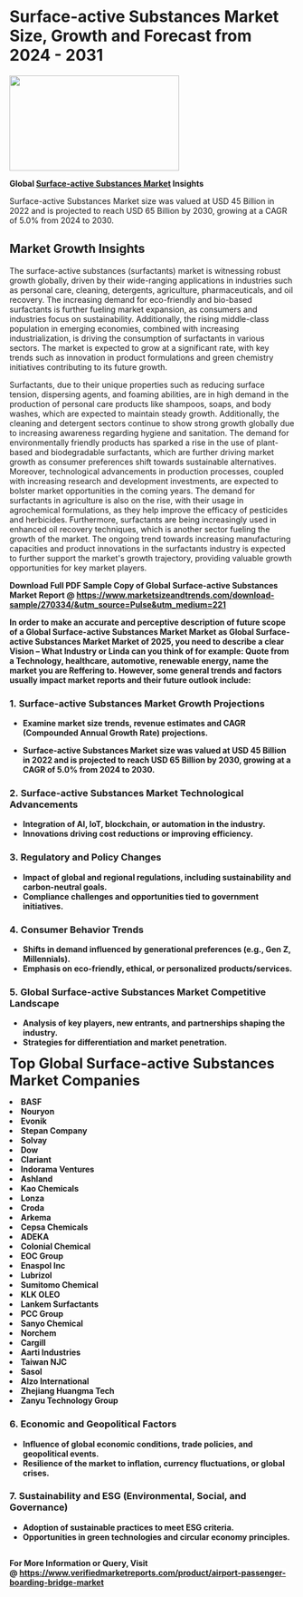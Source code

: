 <H1>Surface-active Substances Market Size, Growth and Forecast from 2024 - 2031</H1><img class="aligncenter size-medium wp-image-584254" src="https://thirdeyenews.in/wp-content/uploads/2024/09/Global-Market-Research-300x168.jpeg" alt="" width="300" height="168" /><p><strong>Global&nbsp;<a href="https://www.marketsizeandtrends.com/download-sample/270334/&amp;utm_source=Pulse&amp;utm_medium=221">Surface-active Substances Market</a> Insights</strong></p><p>Surface-active Substances Market size was valued at USD 45 Billion in 2022 and is projected to reach USD 65 Billion by 2030, growing at a CAGR of 5.0% from 2024 to 2030.</p><p><h2>Market Growth Insights</h2> <p>The surface-active substances (surfactants) market is witnessing robust growth globally, driven by their wide-ranging applications in industries such as personal care, cleaning, detergents, agriculture, pharmaceuticals, and oil recovery. The increasing demand for eco-friendly and bio-based surfactants is further fueling market expansion, as consumers and industries focus on sustainability. Additionally, the rising middle-class population in emerging economies, combined with increasing industrialization, is driving the consumption of surfactants in various sectors. The market is expected to grow at a significant rate, with key trends such as innovation in product formulations and green chemistry initiatives contributing to its future growth.</p> <p><strong></strong></p> <p>Surfactants, due to their unique properties such as reducing surface tension, dispersing agents, and foaming abilities, are in high demand in the production of personal care products like shampoos, soaps, and body washes, which are expected to maintain steady growth. Additionally, the cleaning and detergent sectors continue to show strong growth globally due to increasing awareness regarding hygiene and sanitation. The demand for environmentally friendly products has sparked a rise in the use of plant-based and biodegradable surfactants, which are further driving market growth as consumer preferences shift towards sustainable alternatives. Moreover, technological advancements in production processes, coupled with increasing research and development investments, are expected to bolster market opportunities in the coming years. The demand for surfactants in agriculture is also on the rise, with their usage in agrochemical formulations, as they help improve the efficacy of pesticides and herbicides. Furthermore, surfactants are being increasingly used in enhanced oil recovery techniques, which is another sector fueling the growth of the market. The ongoing trend towards increasing manufacturing capacities and product innovations in the surfactants industry is expected to further support the market's growth trajectory, providing valuable growth opportunities for key market players. <p><strong></p><p><span class=""><strong>Download Full PDF Sample Copy of Global Surface-active Substances Market Report</strong> @ <a href="https://www.marketsizeandtrends.com/download-sample/270334/&amp;utm_source=Pulse&amp;utm_medium=221" target="_blank">https://www.marketsizeandtrends.com/download-sample/270334/&amp;utm_source=Pulse&amp;utm_medium=221</a></span></p><p>In order to make an accurate and perceptive description of future scope of a Global&nbsp;Surface-active Substances Market Market as Global&nbsp;Surface-active Substances Market Market of 2025, you need to describe a clear Vision &ndash; What Industry or Linda can you think of for example: Quote from a Technology, healthcare, automotive, renewable energy, name the market you are Reffering to. However, some general trends and factors usually impact market reports and their future outlook include:</p><h3>1.&nbsp;<strong>Surface-active Substances Market Growth Projections</strong></h3><ul><li>Examine market size trends, revenue estimates and CAGR (Compounded Annual Growth Rate) projections.</li><li><p>Surface-active Substances Market size was valued at USD 45 Billion in 2022 and is projected to reach USD 65 Billion by 2030, growing at a CAGR of 5.0% from 2024 to 2030.</p></li></ul><h3>2.&nbsp;<strong>Surface-active Substances Market Technological Advancements</strong></h3><ul><li>Integration of AI, IoT, blockchain, or automation in the industry.</li><li>Innovations driving cost reductions or improving efficiency.</li></ul><h3>3.&nbsp;<strong>Regulatory and Policy Changes</strong></h3><ul><li>Impact of global and regional regulations, including sustainability and carbon-neutral goals.</li><li>Compliance challenges and opportunities tied to government initiatives.</li></ul><h3>4.&nbsp;<strong>Consumer Behavior Trends</strong></h3><ul><li>Shifts in demand influenced by generational preferences (e.g., Gen Z, Millennials).</li><li>Emphasis on eco-friendly, ethical, or personalized products/services.</li></ul><h3>5.&nbsp;<strong>Global Surface-active Substances Market Competitive Landscape</strong></h3><ul><li>Analysis of key players, new entrants, and partnerships shaping the industry.</li><li>Strategies for differentiation and market penetration.</li></ul><p data-pm-slice="1 1 []"><span style="color: inherit; font-family: inherit; font-size: 25px;">Top Global Surface-active Substances Market Companies</span></p><div class="" data-test-id=""><p><li>BASF</li><li> Nouryon</li><li> Evonik</li><li> Stepan Company</li><li> Solvay</li><li> Dow</li><li> Clariant</li><li> Indorama Ventures</li><li> Ashland</li><li> Kao Chemicals</li><li> Lonza</li><li> Croda</li><li> Arkema</li><li> Cepsa Chemicals</li><li> ADEKA</li><li> Colonial Chemical</li><li> EOC Group</li><li> Enaspol Inc</li><li> Lubrizol</li><li> Sumitomo Chemical</li><li> KLK OLEO</li><li> Lankem Surfactants</li><li> PCC Group</li><li> Sanyo Chemical</li><li> Norchem</li><li> Cargill</li><li> Aarti Industries</li><li> Taiwan NJC</li><li> Sasol</li><li> Alzo International</li><li> Zhejiang Huangma Tech</li><li> Zanyu Technology Group</li></p></div><h3>6.&nbsp;<strong>Economic and Geopolitical Factors</strong></h3><ul><li>Influence of global economic conditions, trade policies, and geopolitical events.</li><li>Resilience of the market to inflation, currency fluctuations, or global crises.</li></ul><h3>7.&nbsp;<strong>Sustainability and ESG (Environmental, Social, and Governance)</strong></h3><ul><li>Adoption of sustainable practices to meet ESG criteria.</li><li>Opportunities in green technologies and circular economy principles.</li></ul><h2><strong style="font-size: 14px;">For More Information or Query, Visit @&nbsp;</strong><a style="background-color: #ffffff; font-size: 14px;" href="https://www.marketsizeandtrends.com/report/surface-active-substances-market/" target="_blank">https://www.verifiedmarketreports.com/product/airport-passenger-boarding-bridge-market</a></h2>

